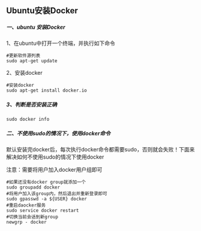 ## Ubuntu安装Docker

##### 一、ubuntu 安装Docker

1、在ubuntu中打开一个终端，并执行如下命令

```
#更新软件源列表
sudo apt-get update
```

2、安装docker

```
#安装docker
sudo apt-get install docker.io
```

##### 3、判断是否安装正确

```
sudo docker info
```

##### 二、不使用sudo的情况下，使用docker命令

默认安装完docker后，每次执行docker命令都需要sudo，否则就会失败！下面来解决如何不使用sudo的情况下使用docker

注意：需要将用户加入docker用户组即可

```
#如果还没有docker group就添加一个
sudo groupadd docker
#将用户加入该group内，然后退出并重新登录即可
sudo gpasswd -a ${USER} docker
#重启daocker服务
sudo service docker restart
#切换当前会话到新group
newgrp - docker
```



